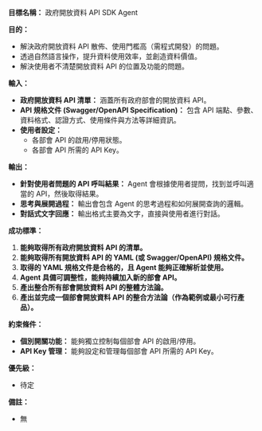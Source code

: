 **目標名稱：** 政府開放資料 API SDK Agent

**目的：**
*   解決政府開放資料 API 散佈、使用門檻高（需程式開發）的問題。
*   透過自然語言操作，提升資料使用效率，並創造資料價值。
*   解決使用者不清楚開放資料 API 的位置及功能的問題。

**輸入：**
*   **政府開放資料 API 清單：** 涵蓋所有政府部會的開放資料 API。
*   **API 規格文件 (Swagger/OpenAPI Specification)：** 包含 API 端點、參數、資料格式、認證方式、使用條件與方法等詳細資訊。
*   **使用者設定：**
    *   各部會 API 的啟用/停用狀態。
    *   各部會 API 所需的 API Key。

**輸出：**
*   **針對使用者問題的 API 呼叫結果：** Agent 會根據使用者提問，找到並呼叫適當的 API，然後取得結果。
*   **思考與展開過程：** 輸出會包含 Agent 的思考過程和如何展開查詢的邏輯。
*   **對話式文字回應：** 輸出格式主要為文字，直接與使用者進行對話。

**成功標準：**
1.  **能夠取得所有政府開放資料 API 的清單。**
2.  **能夠取得所有開放資料 API 的 YAML (或 Swagger/OpenAPI) 規格文件。**
3.  **取得的 YAML 規格文件是合格的，且 Agent 能夠正確解析並使用。**
4.  **Agent 具備可調整性，能夠持續加入新的部會 API。**
5.  **產出整合所有部會開放資料 API 的整體方法論。**
6.  **產出並完成一個部會開放資料 API 的整合方法論（作為範例或最小可行產品）。**

**約束條件：**
*   **個別開關功能：** 能夠獨立控制每個部會 API 的啟用/停用。
*   **API Key 管理：** 能夠設定和管理每個部會 API 所需的 API Key。

**優先級：**
*   待定

**備註：**
*   無
